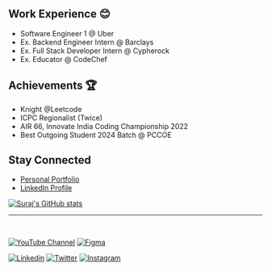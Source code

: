 <!-- [![Suraj Intro](https://user-images.githubusercontent.com/44930179/179933965-d5f0e35c-bb78-4850-ad44-af35c5a5f2ca.png)](https://jhasuraj.com/) -->
<!-- ![](https://visitor-badge.glitch.me/badge?page_id=jhasuraj01) -->

## Work Experience 😊
- Software Engineer 1 @ Uber
- Ex. Backend Engineer Intern @ Barclays
- Ex. Full Stack Developer Intern @ Cypherock
- Ex. Educator @ CodeChef

## Achievements 🏆
- Knight @Leetcode
- ICPC Regionalist (Twice)
- AIR 66, Innovate India Coding Championship 2022
- Best Outgoing Student 2024 Batch @ PCCOE

## Stay Connected
- [Personal Portfolio](https://jhasuraj.com)
- [LinkedIn Profile](https://linkedin.jhasuraj.com)

[![Suraj's GitHub stats](https://github-readme-stats.vercel.app/api?username=jhasuraj01&bg_color=172030&title_color=00FFFF&show_icons=true&hide_border=true&text_color=fff&icon_color=E0FFFF)](https://github.com/jhasuraj01)

---

<!-- ![Suraj's GitHub Activity Graph](https://activity-graph.herokuapp.com/graph?username=jhasuraj01&theme=rogue&hide_border=true&area=true) -->

<!-- --- -->

<br>

[![YouTube Channel](https://img.shields.io/youtube/channel/views/UCtitLVuVrRAtBAkntabOvdg?style=social)](https://youtube.jhasuraj.com/)
[![Figma](https://img.shields.io/badge/Figma-%2B-blue?style=social&logo=figma)](https://figma.jhasuraj.com/)

[![Linkedin](https://img.shields.io/badge/Linkedin-%2B-blue?style=social&logo=linkedin)](https://linkedin.jhasuraj.com/)
[![Twitter](https://img.shields.io/twitter/follow/jhasuraj01?style=social)](https://twitter.jhasuraj.com/)
[![Instagram](https://img.shields.io/badge/Instagram-%2B-blue?style=social&logo=instagram)](https://instagram.jhasuraj.com/)
